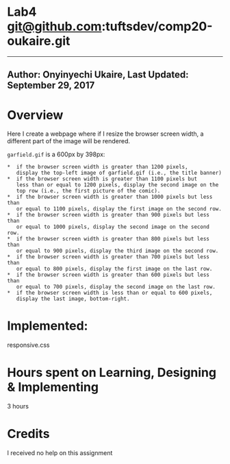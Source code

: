 # Lab4 git@github.com:tuftsdev/comp20-oukaire.git
-------------------------------------------------------------------------
Author: Onyinyechi Ukaire, 
Last Updated: September 29, 2017
-------------------------------------------------------------------------

# Overview

  Here I create a webpage where if I resize the browser screen width, 
  a different part of the image will be rendered.

`garfield.gif` is a 600px by 398px:

    *  if the browser screen width is greater than 1200 pixels, 
       display the top-left image of garfield.gif (i.e., the title banner)
    *  if the browser screen width is greater than 1100 pixels but 
       less than or equal to 1200 pixels, display the second image on the 
       top row (i.e., the first picture of the comic).
    *  if the browser screen width is greater than 1000 pixels but less than 
       or equal to 1100 pixels, display the first image on the second row.
    *  if the browser screen width is greater than 900 pixels but less than 
       or equal to 1000 pixels, display the second image on the second row.
    *  if the browser screen width is greater than 800 pixels but less than 
       or equal to 900 pixels, display the third image on the second row.
    *  if the browser screen width is greater than 700 pixels but less than 
       or equal to 800 pixels, display the first image on the last row.
    *  if the browser screen width is greater than 600 pixels but less than 
       or equal to 700 pixels, display the second image on the last row.
    *  if the browser screen width is less than or equal to 600 pixels, 
       display the last image, bottom-right.

# Implemented:
  responsive.css

# Hours spent on Learning, Designing & Implementing
  3 hours

# Credits
  I received no help on this assignment
